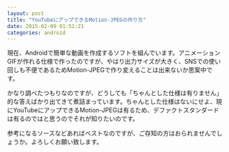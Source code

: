 ```yaml
---
layout: post
title: "YouTubeにアップできるMotion-JPEGの作り方"
date: 2015-02-09 01:51:21
categories: android
---
```

<p>現在、Androidで簡単な動画を作成するソフトを組んでいます。アニメーションGIFが作れる仕様で作ったのですが、やはり出力サイズが大きく、SNSでの使い回しも不便であるためMotion-JPEGで作り変えることは出来ないか思案中です。</p>

<p>かなり調べたつもりなのですが、どうしても「ちゃんとした仕様は有りません」的な答えばかり出てきて煮詰まっています。ちゃんとした仕様はないにせよ、現にYouTubeにアップできるMotion-JPEGは有るため、デファクトスタンダードは有るのではと思うのでそれが知りたいのです。</p>

<p>参考になるソースなどあればベストなのですが、ご存知の方はおられませんでしょうか。よろしくお願い致します。</p>
